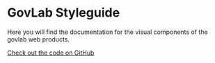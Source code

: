 # GovLab Styleguide

Here you will find the documentation for the visual components of the govlab web products.

[Check out the code on GitHub](https://github.com/GovLab/styleguide)